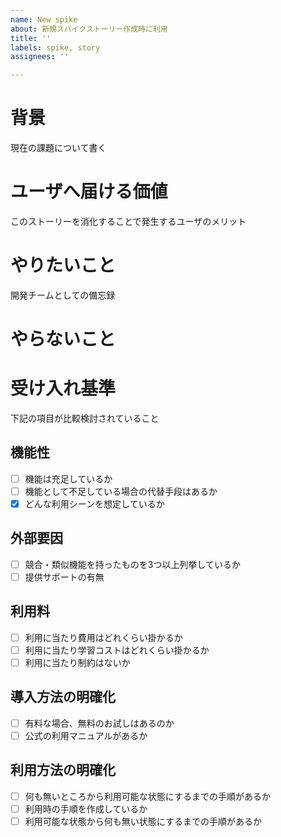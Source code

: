 ```yaml
---
name: New spike
about: 新規スパイクストーリー作成時に利用
title: ''
labels: spike, story
assignees: ''

---
```


# 背景
現在の課題について書く

# ユーザへ届ける価値
このストーリーを消化することで発生するユーザのメリット

# やりたいこと
開発チームとしての備忘録

# やらないこと

# 受け入れ基準

下記の項目が比較検討されていること

## 機能性
- [ ] 機能は充足しているか
- [ ] 機能として不足している場合の代替手段はあるか
- [x] どんな利用シーンを想定しているか

## 外部要因
- [ ] 競合・類似機能を持ったものを3つ以上列挙しているか
- [ ] 提供サポートの有無

## 利用料
- [ ] 利用に当たり費用はどれくらい掛かるか
- [ ] 利用に当たり学習コストはどれくらい掛かるか
- [ ] 利用に当たり制約はないか

## 導入方法の明確化
- [ ] 有料な場合、無料のお試しはあるのか
- [ ] 公式の利用マニュアルがあるか

## 利用方法の明確化
- [ ] 何も無いところから利用可能な状態にするまでの手順があるか
- [ ] 利用時の手順を作成しているか
- [ ] 利用可能な状態から何も無い状態にするまでの手順があるか
